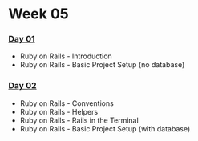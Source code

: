 # Week 05

### [Day 01](day-01.md)

* Ruby on Rails - Introduction
* Ruby on Rails - Basic Project Setup \(no database\)

### [Day 02](day-02.md)

* Ruby on Rails - Conventions
* Ruby on Rails - Helpers
* Ruby on Rails - Rails in the Terminal
* Ruby on Rails - Basic Project Setup \(with database\)

